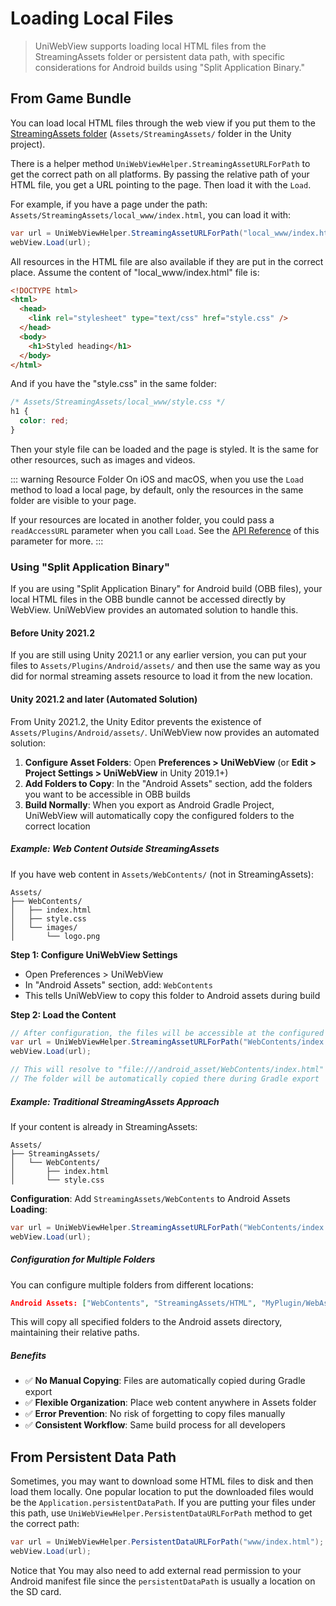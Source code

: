 # Loading Local Files

> UniWebView supports loading local HTML files from the StreamingAssets folder or persistent data path, with specific considerations for Android builds using "Split Application Binary."

## From Game Bundle

You can load local HTML files through the web view if you put them to the [StreamingAssets folder](https://docs.unity3d.com/Manual/StreamingAssets.html) (`Assets/StreamingAssets/` folder in the Unity project).

There is a helper method `UniWebViewHelper.StreamingAssetURLForPath` to get the correct path on all platforms. By passing the relative path of your HTML file, you get a URL pointing to the page. Then load it with the `Load`.

For example, if you have a page under the path: `Assets/StreamingAssets/local_www/index.html`, you can load it with:

```csharp
var url = UniWebViewHelper.StreamingAssetURLForPath("local_www/index.html");
webView.Load(url);
```

All resources in the HTML file are also available if they are put in the correct place. Assume the content of "local_www/index.html" file is:

```html {4}
<!DOCTYPE html>
<html>
  <head>
    <link rel="stylesheet" type="text/css" href="style.css" />
  </head>
  <body>
    <h1>Styled heading</h1>
  </body>
</html>
```

And if you have the "style.css" in the same folder:

```css
/* Assets/StreamingAssets/local_www/style.css */
h1 {
  color: red;
}
```

Then your style file can be loaded and the page is styled. It is the same for other resources, such as images and videos.

::: warning Resource Folder
On iOS and macOS, when you use the `Load` method to load a local page, by default, only the resources in the same folder are visible to your page.

If your resources are located in another folder, you could pass a `readAccessURL` parameter when you call `Load`. See the [API Reference](https://docs.uniwebview.com/api/#load) of this parameter for more.
:::

### Using "Split Application Binary"

If you are using "Split Application Binary" for Android build (OBB files), your local HTML files in the OBB bundle cannot be accessed directly by WebView. UniWebView provides an automated solution to handle this.

#### Before Unity 2021.2

If you are still using Unity 2021.1 or any earlier version, you can put your files to `Assets/Plugins/Android/assets/`
and then use the same way as you did for normal streaming assets resource to load it from the new location.

#### Unity 2021.2 and later (Automated Solution)

From Unity 2021.2, the Unity Editor prevents the existence of `Assets/Plugins/Android/assets/`. UniWebView now provides an automated solution:

1. **Configure Asset Folders**: Open **Preferences > UniWebView** (or **Edit > Project Settings > UniWebView** in Unity 2019.1+)
2. **Add Folders to Copy**: In the "Android Assets" section, add the folders you want to be accessible in OBB builds
3. **Build Normally**: When you export as Android Gradle Project, UniWebView will automatically copy the configured folders to the correct location

##### Example: Web Content Outside StreamingAssets

If you have web content in `Assets/WebContents/` (not in StreamingAssets):

```
Assets/
├── WebContents/
│   ├── index.html
│   ├── style.css
│   └── images/
│       └── logo.png
```

**Step 1: Configure UniWebView Settings**
- Open Preferences > UniWebView
- In "Android Assets" section, add: `WebContents`
- This tells UniWebView to copy this folder to Android assets during build

**Step 2: Load the Content**
```csharp
// After configuration, the files will be accessible at the configured path
var url = UniWebViewHelper.StreamingAssetURLForPath("WebContents/index.html");
webView.Load(url);

// This will resolve to "file:///android_asset/WebContents/index.html" on Android
// The folder will be automatically copied there during Gradle export
```

##### Example: Traditional StreamingAssets Approach

If your content is already in StreamingAssets:

```
Assets/
├── StreamingAssets/
│   └── WebContents/
│       ├── index.html
│       └── style.css
```

**Configuration**: Add `StreamingAssets/WebContents` to Android Assets
**Loading**:
```csharp
var url = UniWebViewHelper.StreamingAssetURLForPath("WebContents/index.html");
webView.Load(url);
```

##### Configuration for Multiple Folders

You can configure multiple folders from different locations:

```json
Android Assets: ["WebContents", "StreamingAssets/HTML", "MyPlugin/WebAssets"]
```

This will copy all specified folders to the Android assets directory, maintaining their relative paths.

##### Benefits

- ✅ **No Manual Copying**: Files are automatically copied during Gradle export
- ✅ **Flexible Organization**: Place web content anywhere in Assets folder
- ✅ **Error Prevention**: No risk of forgetting to copy files manually
- ✅ **Consistent Workflow**: Same build process for all developers

## From Persistent Data Path

Sometimes, you may want to download some HTML files to disk and then load them locally. One popular location to put the downloaded files would be the `Application.persistentDataPath`. If you are putting your files under this path, use `UniWebViewHelper.PersistentDataURLForPath` method to get the correct path:

```csharp
var url = UniWebViewHelper.PersistentDataURLForPath("www/index.html");
webView.Load(url);
```

Notice that You may also need to add external read permission to your Android manifest file since the `persistentDataPath` is usually a location on the SD card.

